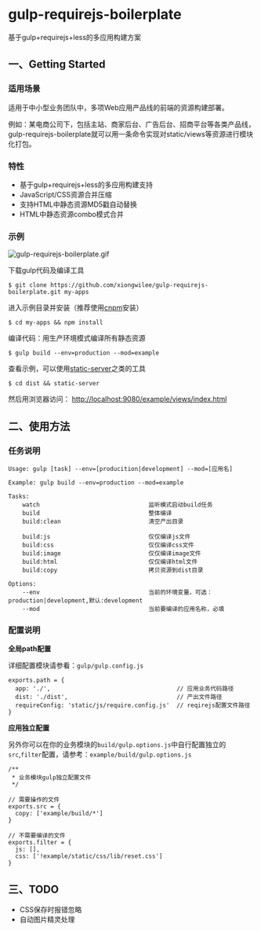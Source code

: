 # gulp-requirejs-boilerplate

基于gulp+requirejs+less的多应用构建方案

## 一、Getting Started

### 适用场景

适用于中小型业务团队中，多项Web应用产品线的前端的资源构建部署。

例如：某电商公司下，包括主站、商家后台、广告后台、招商平台等各类产品线，gulp-requirejs-boilerplate就可以用一条命令实现对static/views等资源进行模块化打包。

### 特性
* 基于gulp+requirejs+less的多应用构建支持
* JavaScript/CSS资源合并压缩
* 支持HTML中静态资源MD5戳自动替换
* HTML中静态资源combo模式合并


### 示例

![gulp-requirejs-boilerplate.gif](https://raw.githubusercontent.com/xiongwilee/demo/master/photo/gulp-requirejs-boilerplate.gif)

下载gulp代码及编译工具

```
$ git clone https://github.com/xiongwilee/gulp-requirejs-boilerplate.git my-apps
```

进入示例目录并安装（推荐使用[cnpm](https://cnpmjs.org/)安装）
```
$ cd my-apps && npm install
```

编译代码：用生产环境模式编译所有静态资源
```
$ gulp build --env=production --mod=example
```

查看示例，可以使用[static-server](https://www.npmjs.com/package/static-server)之类的工具
```
$ cd dist && static-server
```
然后用浏览器访问： [http://localhost:9080/example/views/index.html](http://localhost:9080/example/views/index.html)

## 二、使用方法

### 任务说明

```
Usage: gulp [task] --env=[producition|development] --mod=[应用名]

Example: gulp build --env=production --mod=example

Tasks: 
    watch                               监听模式启动build任务
    build                               整体编译
    build:clean                         清空产出目录

    build:js                            仅仅编译js文件
    build:css                           仅仅编译css文件
    build:image                         仅仅编译image文件
    build:html                          仅仅编译html文件
    build:copy                          拷贝资源到dist目录

Options:
    --env                               当前的环境变量，可选：production|development,默认:development
    --mod                               当前要编译的应用名称，必填
```

### 配置说明

**全局path配置**

详细配置模块请参看：`gulp/gulp.config.js`

```
exports.path = {
  app: './',                                    // 应用业务代码路径
  dist: './dist',                               // 产出文件路径
  requireConfig: 'static/js/require.config.js'  // reqirejs配置文件路径
}
```

**应用独立配置**

另外你可以在你的业务模块的`build/gulp.options.js`中自行配置独立的`src`,`filter`配置，请参考：`example/build/gulp.options.js`
```
/**
 * 业务模块gulp独立配置文件
 */

// 需要操作的文件
exports.src = {
  copy: ['example/build/*']
}

// 不需要编译的文件
exports.filter = {
  js: [],
  css: ['!example/static/css/lib/reset.css']
}
```


## 三、TODO
* CSS保存时报错忽略
* 自动图片精灵处理


